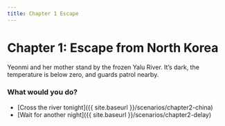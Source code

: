 ```yaml
---
title: Chapter 1 Escape
---
```


# Chapter 1: Escape from North Korea

Yeonmi and her mother stand by the frozen Yalu River. It’s dark, the temperature is below zero, and guards patrol nearby.

### What would you do?
- [Cross the river tonight]({{ site.baseurl }}/scenarios/chapter2-china)
- [Wait for another night]({{ site.baseurl }}/scenarios/chapter2-delay)
